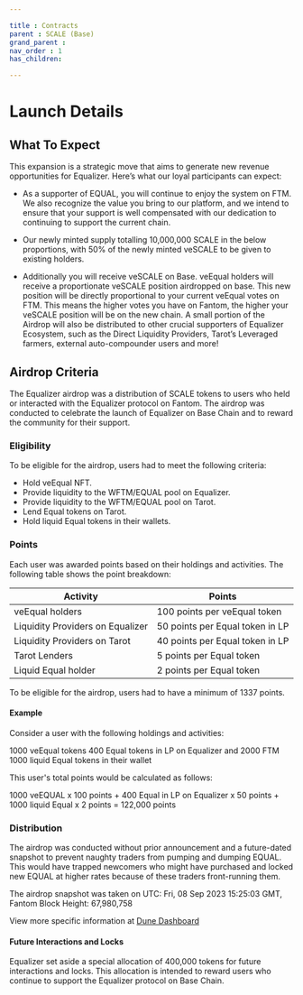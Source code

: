 ```yaml
---

title : Contracts
parent : SCALE (Base)
grand_parent :
nav_order : 1
has_children:

---
```


# Launch Details

## What To Expect

This expansion is a strategic move that aims to generate new revenue opportunities for Equalizer. Here’s what our loyal participants can expect:

 *  As a supporter of EQUAL, you will continue to enjoy the system on FTM. We also recognize the value you bring to our platform, and we intend to ensure that your support is well compensated with our dedication to continuing to support the current chain.

*  Our newly minted supply totalling 10,000,000 SCALE in the below proportions, with 50% of the newly minted veSCALE to be given to existing holders.

*  Additionally you will receive veSCALE on Base. veEqual holders will receive a proportionate veSCALE position airdropped on base. This new position will be directly proportional to your current veEqual votes on FTM. This means the higher votes you have on Fantom, the higher your veSCALE position will be on the new chain.   A small portion of the Airdrop will also be distributed to other crucial supporters of Equalizer Ecosystem, such as the Direct Liquidity Providers, Tarot’s Leveraged farmers, external auto-compounder users and more! 


##  Airdrop Criteria 


 The Equalizer airdrop was a distribution of SCALE tokens to users who held or interacted with the Equalizer protocol on Fantom. The airdrop was conducted to celebrate the launch of Equalizer on Base Chain and to reward the community for their support.

### Eligibility

To be eligible for the airdrop, users had to meet the following criteria:

* Hold veEqual NFT.
* Provide liquidity to the WFTM/EQUAL pool on Equalizer.
* Provide liquidity to the WFTM/EQUAL pool on Tarot.
* Lend Equal tokens on Tarot.
* Hold liquid Equal tokens in their wallets.

### Points

Each user was awarded points based on their holdings and activities. The following table shows the point breakdown:


|Activity| Points |
|--|--|
| veEqual holders | 100 points per veEqual token |
| Liquidity Providers on Equalizer | 50 points per Equal token in LP |
| Liquidity Providers on Tarot | 40 points per Equal token in LP |
| Tarot Lenders | 5 points per Equal token |
| Liquid Equal holder | 2 points per Equal token |


To be eligible for the airdrop, users had to have a minimum of 1337 points.

#### Example

Consider a user with the following holdings and activities:

1000 veEqual tokens
400 Equal tokens in LP on Equalizer and 2000 FTM
1000 liquid Equal tokens in their wallet

This user's total points would be calculated as follows:

1000 veEQUAL x 100 points + 400 Equal in LP on Equalizer x 50 points + 1000 liquid Equal x 2 points = 122,000 points

### Distribution 
 

The airdrop was conducted without prior announcement and a future-dated snapshot to prevent naughty traders from pumping and dumping EQUAL. This would have trapped newcomers who might have purchased and locked new EQUAL at higher rates because of these traders front-running them.  

The airdrop snapshot was taken on UTC: Fri, 08 Sep 2023 15:25:03 GMT,  Fantom Block Height: 67,980,758

View more specific information at [Dune Dashboard](https://dune.com/equal/scale-airdrop) 


#### Future Interactions and Locks

Equalizer set aside a special allocation of 400,000 tokens for future interactions and locks. This allocation is intended to reward users who continue to support the Equalizer protocol on Base Chain.
